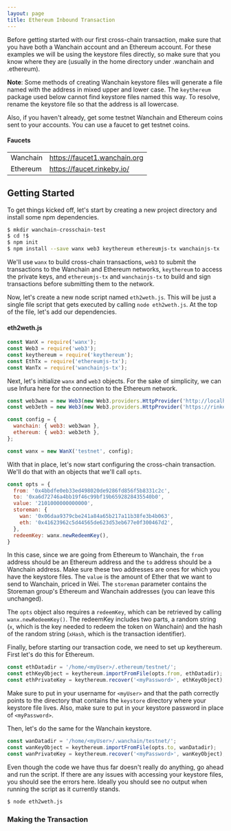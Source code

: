 ```yaml
---
layout: page
title: Ethereum Inbound Transaction
---
```


Before getting started with our first cross-chain transaction, make sure that
you have both a Wanchain account and an Ethereum account. For these examples we
will be using the keystore files directly, so make sure that you know where
they are (usually in the home directory under .wanchain and .ethereum).

<div class="alert alert-info">
  <b>Note</b>: Some methods of creating Wanchain keystore files will generate a
  file named with the address in mixed upper and lower case. The
  <code>keythereum</code> package used below cannot find keystore files named
  this way. To resolve, rename the keystore file so that the address is all
  lowercase.
</div>

Also, if you haven't already, get some testnet Wanchain and Ethereum coins sent
to your accounts. You can use a faucet to get testnet coins.

#### Faucets
<table>
  <tr>
    <td>Wanchain</td>
    <td>
      <a href="https://faucet1.wanchain.org" target="_blank">
        https://faucet1.wanchain.org
      </a>
    </td>
  </tr>
  <tr>
    <td>Ethereum</td>
    <td>
      <a href="https://faucet.rinkeby.io/" target="_blank">
        https://faucet.rinkeby.io/
      </a>
    </td>
  </tr>
</table>

## Getting Started

To get things kicked off, let's start by creating a new project directory and
install some npm dependencies.

```bash
$ mkdir wanchain-crosschain-test
$ cd !$
$ npm init
$ npm install --save wanx web3 keythereum ethereumjs-tx wanchainjs-tx
```

We'll use `wanx` to build cross-chain transactions, `web3` to submit the
transactions to the Wanchain and Ethereum networks, `keythereum` to access the
private keys, and `ethereumjs-tx` and `wanchainjs-tx` to build and sign
transactions before submitting them to the network.

Now, let's create a new node script named `eth2weth.js`. This will be just a
single file script that gets executed by calling `node eth2weth.js`. At the top
of the file, let's add our dependencies.

#### eth2weth.js
```js
const WanX = require('wanx');
const Web3 = require('web3');
const keythereum = require('keythereum');
const EthTx = require('ethereumjs-tx');
const WanTx = require('wanchainjs-tx');
```

Next, let's initialize `wanx` and `web3` objects. For the sake of simplicity,
we can use Infura here for the connection to the Ethereum network.

```js
const web3wan = new Web3(new Web3.providers.HttpProvider('http://localhost:18545'));
const web3eth = new Web3(new Web3.providers.HttpProvider('https://rinkeby.infura.io/<myToken>');

const config = {
  wanchain: { web3: web3wan },
  ethereum: { web3: web3eth },
};

const wanx = new WanX('testnet', config);
```

With that in place, let's now start configuring the cross-chain transaction.
We'll do that with an objects that we'll call `opts`.

```js
const opts = {
  from: '0x4bbdfe0eb33ed498020de9286fd856f5b8331c2c',
  to: '0xa6d72746a4bb19f46c99bf19b6592828435540b0',
  value: '2101000000000000',
  storeman: {
    wan: '0x06daa9379cbe241a84a65b217a11b38fe3b4b063',
    eth: '0x41623962c5d44565de623d53eb677e0f300467d2',
  },
  redeemKey: wanx.newRedeemKey(),
}
```

In this case, since we are going from Ethereum to Wanchain, the `from` address
should be an Ethereum address and the `to` address should be a Wanchain address.
Make sure these two addresses are ones for which you have the keystore files.
The `value` is the amount of Ether that we want to send to Wanchain, priced in
Wei. The `storeman` parameter contains the Storeman group's Ethereum and
Wanchain addresses (you can leave this unchanged).

The `opts` object also requires a `redeemKey`, which can be retrieved by
calling `wanx.newRedeemKey()`. The redeemKey includes two parts, a random
string (`x`, which is the key needed to redeem the token on Wanchain) and the
hash of the random string (`xHash`, which is the transaction identifier).

Finally, before starting our transaction code, we need to set up keythereum.
First let's do this for Ethereum.

```js
const ethDatadir = '/home/<myUser>/.ethereum/testnet/';
const ethKeyObject = keythereum.importFromFile(opts.from, ethDatadir);
const ethPrivateKey = keythereum.recover('<myPassword>', ethKeyObject);
```
Make sure to put in your username for `<myUser>` and that the path correctly
points to the directory that contains the `keystore` directory where your
keystore file lives. Also, make sure to put in your keystore password in place
of `<myPassword>`.

Then, let's do the same for the Wanchain keystore.

```js
const wanDatadir = '/home/<myUser>/.wanchain/testnet/';
const wanKeyObject = keythereum.importFromFile(opts.to, wanDatadir);
const wanPrivateKey = keythereum.recover('<myPassword>', wanKeyObject);
```

Even though the code we have thus far doesn't really do anything, go ahead and
run the script. If there are any issues with accessing your keystore files, you
should see the errors here. Ideally you should see no output when running the
script as it currently stands.

```bash
$ node eth2weth.js
```

### Making the Transaction
